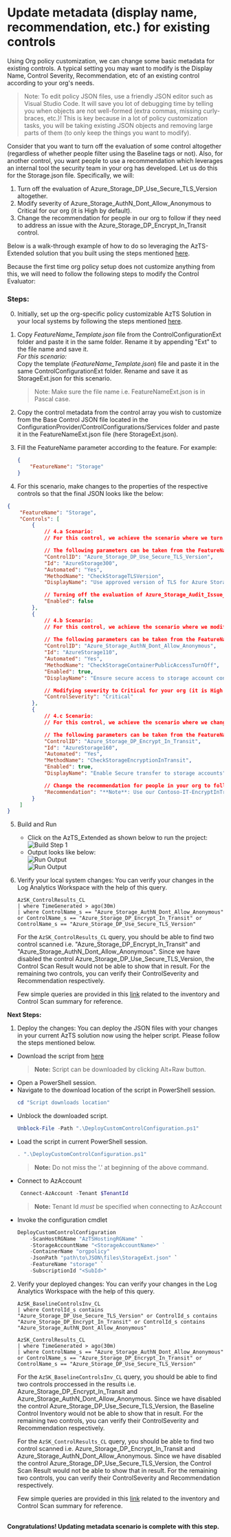 # Update metadata (display name, recommendation, etc.) for existing controls

Using Org policy customization, we can change some basic metadata for existing controls. A typical setting you may want to modify is the Display Name, Control Severity, Recommendation, etc of an existing control according to your org's needs. 


> Note: To edit policy JSON files, use a friendly JSON editor such as Visual Studio Code. It will save you lot of debugging time by telling you when objects are not well-formed (extra commas, missing curly-braces, etc.)! This is key because in a lot of policy customization tasks, you will be taking existing JSON objects and removing large parts of them (to only keep the things you want to modify).

Consider that you want to turn off the evaluation of some control altogether (regardless of whether people filter using the Baseline tags or not). Also, for another control, you want people to use a recommendation which leverages an internal tool the security team in your org has developed. Let us do this for the Storage.json file. Specifically, we will:

1. Turn off the evaluation of Azure_Storage_DP_Use_Secure_TLS_Version altogether.
2. Modify severity of Azure_Storage_AuthN_Dont_Allow_Anonymous to Critical for our org (it is High by default).
3. Change the recommendation for people in our org to follow if they need to address an issue with the Azure_Storage_DP_Encrypt_In_Transit control.

Below is a walk-through example of how to do so leveraging the AzTS-Extended solution that you built using the steps mentioned [here](./SettingUpSolution.md).

Because the first time org policy setup does not customize anything from this, we will need to follow the following steps to modify the Control Evaluator:

### Steps:
0.  Initially, set up the org-specific policy customizable AzTS Solution in your local systems by following the steps mentioned [here](./SettingUpSolution.md).
1. Copy _FeatureName_Template.json_ file from the ControlConfigurationExt folder and paste it in the same folder. Rename it by appending "Ext" to the file name and save it.
<br>    *For this scenario:* 
<br>    Copy the template (_FeatureName_Template.json_) file and paste it in the same ControlConfigurationExt folder. Rename and save it as StorageExt.json for this scenario. 

    > Note: Make sure the file name i.e. FeatureNameExt.json is in Pascal case. 

2. Copy the control metadata from the control array you wish to customize from the Base Control JSON file located in the ConfigurationProvider/ControlConfigurations/Services folder and paste it in the FeatureNameExt.json file (here StorageExt.json). 
3. Fill the FeatureName parameter according to the feature. For example:
    ``` JSON
    {
        "FeatureName": "Storage"
    }
    ```
<!-- 2.  Keep only the controls in the control array which you wish to customize. Remove the remaining control instances from the feature file. -->
4.  For this scenario, make changes to the properties of the respective controls so that the final JSON looks like the below:
``` JSON
{
    "FeatureName": "Storage",
    "Controls": [
        {
            // 4.a Scenario:
            // For this control, we achieve the scenario where we turn off the evaluation of the control altoghether.

            // The following parameters can be taken from the FeatureName.json directly as there will no change in them for the scope of this scenario. 
            "ControlID": "Azure_Storage_DP_Use_Secure_TLS_Version",
            "Id": "AzureStorage300",
            "Automated": "Yes",
            "MethodName": "CheckStorageTLSVersion",
            "DisplayName": "Use approved version of TLS for Azure Storage",

            // Turning off the evaluation of Azure_Storage_Audit_Issue_Alert_AuthN_Req altogether
            "Enabled": false
        },
        {
            // 4.b Scenario:
            // For this control, we achieve the scenario where we modify severity of the control to Critical for our org (it is High by default).
            
            // The following parameters can be taken from the FeatureName.json directly as there will no change in them for the scope of this scenario. 
            "ControlID": "Azure_Storage_AuthN_Dont_Allow_Anonymous",
            "Id": "AzureStorage110",
            "Automated": "Yes",
            "MethodName": "CheckStorageContainerPublicAccessTurnOff",
            "Enabled": true,
            "DisplayName": "Ensure secure access to storage account containers.",

            // Modifying severity to Critical for your org (it is High by default)
            "ControlSeverity": "Critical"
        },
        {
            // 4.c Scenario:
            // For this control, we achieve the scenario where we change the recommendation according to needs of the org.

            // The following parameters can be taken from the FeatureName.json directly as there will no change in them for the scope of this scenario. 
            "ControlID": "Azure_Storage_DP_Encrypt_In_Transit",
            "Id": "AzureStorage160",
            "Automated": "Yes",
            "MethodName": "CheckStorageEncryptionInTransit",
            "Enabled": true,
            "DisplayName": "Enable Secure transfer to storage accounts",

            // Change the recommendation for people in your org to follow which leverages an internal tool the security team in your org has developed
            "Recommendation": "**Note**: Use our Contoso-IT-EncryptInTransit.ps1 tool for this!"
        }
    ]
}
```

5. Build and Run
   - Click on the AzTS_Extended as shown below to run the project: <br />
      ![Build Step 1](../../Images/06_OrgPolicy_Setup_BuildStep.png)<br/>
   - Output looks like below:<br/>
      ![Run Output](../../Images/06_OrgPolicy_Setup_RunStep1.png)<br />
      ![Run Output](../../Images/06_OrgPolicy_Setup_RunStep2.png)
   
6. Verify your local system changes:
 You can verify your changes in the Log Analytics Workspace with the help of this query.
    ``` kusto
    AzSK_ControlResults_CL
    | where TimeGenerated > ago(30m)
    | where ControlName_s == "Azure_Storage_AuthN_Dont_Allow_Anonymous" or ControlName_s == "Azure_Storage_DP_Encrypt_In_Transit" or ControlName_s == "Azure_Storage_DP_Use_Secure_TLS_Version" 
    ``` 

    For the `AzSK_ControlResults_CL` query, you should be able to find two control scanned i.e. "Azure_Storage_DP_Encrypt_In_Transit" and "Azure_Storage_AuthN_Dont_Allow_Anonymous". Since we have disabled the control Azure_Storage_DP_Use_Secure_TLS_Version, the Control Scan Result would not be able to show that in result. For the remaining two controls, you can verify their ControlSeverity and Recommendation respectively. 

    Few simple queries are provided in this [link](https://github.com/azsk/AzTS-docs/tree/main/01-Setup%20and%20getting%20started#4-log-analytics-visualization) related to the inventory and Control Scan summary for reference.

<b>Next Steps:</b>

1. Deploy the changes:
You can deploy the JSON files with your changes in your current AzTS solution now using the helper script. 
Please follow the steps mentioned below.

- Download the script from [here](./Scripts/DeployCustomControlConfiguration.ps1)
  > **Note:** Script can be downloaded by clicking Alt+Raw button.
- Open a PowerShell session.
- Navigate to the download location of the script in PowerShell session.
    ```Powershell
   cd "Script downloads location"
    ```
- Unblock the downloaded script.
    ```Powershell
   Unblock-File -Path ".\DeployCustomControlConfiguration.ps1"
    ```
- Load the script in current PowerShell session.
    ```Powershell
    . ".\DeployCustomControlConfiguration.ps1"
    ```
    > **Note:** Do not miss the '.' at beginning of the above command.
- Connect to AzAccount
    ```Powershell
     Connect-AzAccount -Tenant $TenantId
    ```
    > **Note:** Tenant Id *must* be specified when connecting to AzAccount
- Invoke the configuration cmdlet
    ```Powershell
    DeployCustomControlConfiguration 
        -ScanHostRGName "AzTSHostingRGName" `
        -StorageAccountName "<StorageAccountName>" ` 
        -ContainerName "orgpolicy" `
        -JsonPath "path\to\JSON\files\StorageExt.json" `
        -FeatureName "storage" `
        -SubscriptionId "<SubId>"
    ```

2. Verify your deployed changes:
 You can verify your changes in the Log Analytics Workspace with the help of this query.
    ``` kusto
    AzSK_BaselineControlsInv_CL
    | where ControlId_s contains "Azure_Storage_DP_Use_Secure_TLS_Version" or ControlId_s contains "Azure_Storage_DP_Encrypt_In_Transit" or ControlId_s contains "Azure_Storage_AuthN_Dont_Allow_Anonymous"

    AzSK_ControlResults_CL
    | where TimeGenerated > ago(30m)
    | where ControlName_s == "Azure_Storage_AuthN_Dont_Allow_Anonymous" or ControlName_s == "Azure_Storage_DP_Encrypt_In_Transit" or ControlName_s == "Azure_Storage_DP_Use_Secure_TLS_Version" 
    ```

    For the `AzSK_BaselineControlsInv_CL` query, you should be able to find two controls proccessed in the results i.e. Azure_Storage_DP_Encrypt_In_Transit and Azure_Storage_AuthN_Dont_Allow_Anonymous. Since we have disabled the control Azure_Storage_DP_Use_Secure_TLS_Version, the Baseline Control Inventory would not be able to show that in result. For the remaining two controls, you can verify their ControlSeverity and Recommendation respectively. 

    For the `AzSK_ControlResults_CL` query, you should be able to find two control scanned i.e. Azure_Storage_DP_Encrypt_In_Transit and Azure_Storage_AuthN_Dont_Allow_Anonymous. Since we have disabled the control Azure_Storage_DP_Use_Secure_TLS_Version, the Control Scan Result would not be able to show that in result. For the remaining two controls, you can verify their ControlSeverity and Recommendation respectively. 

    Few simple queries are provided in this [link](https://github.com/azsk/AzTS-docs/tree/main/01-Setup%20and%20getting%20started#4-log-analytics-visualization) related to the inventory and Control Scan summary for reference.



<br><b>Congratulations! Updating metadata scenario is complete with this step.</b>
